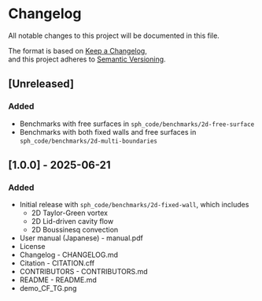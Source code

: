 # Changelog

All notable changes to this project will be documented in this file.

The format is based on [Keep a Changelog](https://keepachangelog.com/en/1.0.0/),  
and this project adheres to [Semantic Versioning](https://semver.org/spec/v2.0.0.html).


## [Unreleased]

### Added
- Benchmarks with free surfaces in `sph_code/benchmarks/2d-free-surface`
- Benchmarks with both fixed walls and free surfaces in `sph_code/benchmarks/2d-multi-boundaries`


## [1.0.0] - 2025-06-21

### Added
- Initial release with `sph_code/benchmarks/2d-fixed-wall`, which includes
  - 2D Taylor-Green vortex
  - 2D Lid-driven cavity flow
  - 2D Boussinesq convection
- User manual (Japanese) - manual.pdf
- License
- Changelog - CHANGELOG.md
- Citation - CITATION.cff
- CONTRIBUTORS - CONTRIBUTORS.md
- README - README.md
- demo_CF_TG.png

